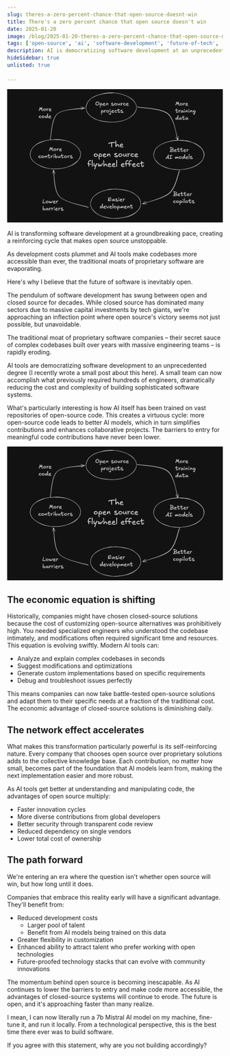 ```yaml
---
slug: theres-a-zero-percent-chance-that-open-source-doesnt-win
title: There's a zero percent chance that open source doesn't win
date: 2025-01-20
image: /blog/2025-01-20-theres-a-zero-percent-chance-that-open-source-doesnt-win
tags: ['open-source', 'ai', 'software-development', 'future-of-tech', 'democratization', 'startup', 'innovation']
description: AI is democratizing software development at an unprecedented pace, and it's creating a virtuous cycle that makes open source unstoppable. As development costs plummet and AI tools make codebases more accessible than ever, the traditional moats of proprietary software are evaporating. Here's why I believe that the future of software is inevitably open.
hideSidebar: true
unlisted: true

---
```


<p align="center">
    <img width="900" src="/blog/2025-01-xx-theres-a-zero-percent-chance-that-open-source-doesnt-win.png"/>
</p>

AI is transforming software development at a groundbreaking pace, creating a reinforcing cycle that makes open source unstoppable.

As development costs plummet and AI tools make codebases more accessible than ever, the traditional moats of proprietary software are evaporating.

Here's why I believe that the future of software is inevitably open.

<!-- truncate -->

<div style={{borderTop: '1px solid #0088CC', margin: '1.5em 0'}} />

The pendulum of software development has swung between open and closed source for decades. While closed source has dominated many sectors due to massive capital investments by tech giants, we're approaching an inflection point where open source's victory seems not just possible, but unavoidable.

The traditional moat of proprietary software companies – their secret sauce of complex codebases built over years with massive engineering teams – is rapidly eroding.

AI tools are democratizing software development to an unprecedented degree (I recently wrote a small post about this here). A small team can now accomplish what previously required hundreds of engineers, dramatically reducing the cost and complexity of building sophisticated software systems.

What's particularly interesting is how AI itself has been trained on vast repositories of open-source code. This creates a virtuous cycle: more open-source code leads to better AI models, which in turn simplifies contributions and enhances collaborative projects. The barriers to entry for meaningful code contributions have never been lower.

<p align="center">
    <img width="600" src="/blog/2025-01-xx-theres-a-zero-percent-chance-that-open-source-doesnt-win.png"/>
</p>

## The economic equation is shifting

Historically, companies might have chosen closed-source solutions because the cost of customizing open-source alternatives was prohibitively high. You needed specialized engineers who understood the codebase intimately, and modifications often required significant time and resources. This equation is evolving swiftly.
Modern AI tools can:

- Analyze and explain complex codebases in seconds
- Suggest modifications and optimizations
- Generate custom implementations based on specific requirements
- Debug and troubleshoot issues perfectly

This means companies can now take battle-tested open-source solutions and adapt them to their specific needs at a fraction of the traditional cost. The economic advantage of closed-source solutions is diminishing daily.

## The network effect accelerates

What makes this transformation particularly powerful is its self-reinforcing nature. Every company that chooses open source over proprietary solutions adds to the collective knowledge base. Each contribution, no matter how small, becomes part of the foundation that AI models learn from, making the next implementation easier and more robust.

As AI tools get better at understanding and manipulating code, the advantages of open source multiply:

- Faster innovation cycles
- More diverse contributions from global developers
- Better security through transparent code review
- Reduced dependency on single vendors
- Lower total cost of ownership

## The path forward

We're entering an era where the question isn't whether open source will win, but how long until it does.

Companies that embrace this reality early will have a significant advantage. They'll benefit from:

- Reduced development costs
	- Larger pool of talent
	- Benefit from AI models being trained on this data
- Greater flexibility in customization
- Enhanced ability to attract talent who prefer working with open technologies
- Future-proofed technology stacks that can evolve with community innovations

The momentum behind open source is becoming inescapable. As AI continues to lower the barriers to entry and make code more accessible, the advantages of closed-source systems will continue to erode. The future is open, and it's approaching faster than many realize.

I mean, I can now literally run a 7b Mistral AI model on my machine, fine-tune it, and run it locally. From a technological perspective, this is the best time there ever was to build software.

If you agree with this statement, why are you not building accordingly?
